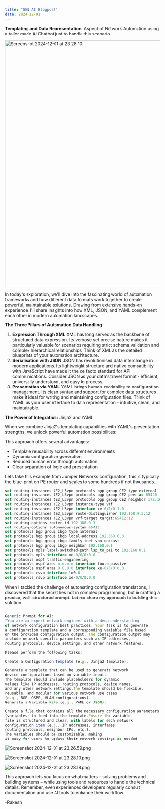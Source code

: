 ```yaml
---
title: "GEN AI Blogpost"
date: 2024-12-01
---
```


**Templating and Data Representation:** Aspect of Network Automation using a tailor made AI Chatbot just to handle this scenario

<img width="801" alt="Screenshot 2024-12-01 at 23 28 10" src="https://github.com/user-attachments/assets/f38cbafd-d9dc-4313-a6cf-7ba6467800fd">


In today's exploration, we'll dive into the fascinating world of automation frameworks and how different data formats work together to create powerful, maintainable solutions. Drawing from extensive hands-on experience, I'll share insights into how XML, JSON, and YAML complement each other in modern automation landscapes.

**The Three Pillars of Automation Data Handling**

1. **Expression Through XML**
XML has long served as the backbone of structured data expression. Its verbose yet precise nature makes it particularly valuable for scenarios requiring strict schema validation and complex hierarchical relationships. Think of XML as the detailed blueprints of your automation architecture.
2. **Serialisation with JSON**
JSON has revolutionised data interchange in modern applications. Its lightweight structure and native compatibility with JavaScript have made it the de facto standard for API communications. Consider JSON as your data's travel format - efficient, universally understood, and easy to process.
3. **Presentation via YAML**
YAML brings human-readability to configuration management. Its clean syntax and support for complex data structures make it ideal for writing and maintaining configuration files. Think of YAML as your user interface to data representation - intuitive, clean, and maintainable.

**The Power of Integration:** Jinja2 and YAML

When we combine Jinja2's templating capabilities with YAML's presentation strengths, we unlock powerful automation possibilities:

This approach offers several advantages:

- Template reusability across different environments
- Dynamic configuration generation
- Reduced human error through automation
- Clear separation of logic and presentation

Lets take this example from Juniper Networks configuration, this is typically the blue-print on PE router and scales to some hundreds if not thousands. 

```jsx
set routing-instances CE2_L3vpn protocols bgp group CE2 type external
set routing-instances CE2_L3vpn protocols bgp group CE2 peer-as 65420
set routing-instances CE2_L3vpn protocols bgp group CE2 neighbor 172.16.2.1
set routing-instances CE2_L3vpn instance-type vrf
set routing-instances CE2_L3vpn interface xe-0/0/0:1.0
set routing-instances CE2_L3vpn route-distinguisher 192.168.0.3:12
set routing-instances CE2_L3vpn vrf-target target:65412:12
set routing-options router-id 192.168.0.3
set routing-options autonomous-system 65412
set protocols bgp group ibgp type internal
set protocols bgp group ibgp local-address 192.168.0.3
set protocols bgp group ibgp family inet-vpn unicast
set protocols bgp group ibgp neighbor 192.168.0.1
set protocols mpls label-switched-path lsp_to_pe1 to 192.168.0.1
set protocols mpls interface xe-0/0/0:0.0
set protocols ospf traffic-engineering
set protocols ospf area 0.0.0.0 interface lo0.0 passive
set protocols ospf area 0.0.0.0 interface xe-0/0/0:0.0
set protocols rsvp interface lo0.0
set protocols rsvp interface xe-0/0/0:0.0
```

When I tackled the challenge of automating configuration translations, I discovered that the secret lies not in complex programming, but in crafting a precise, well-structured prompt. Let me share my approach to building this solution.

```jsx

Generic Prompt for AI:
"You are an expert network engineer with a deep understanding 
of network configuration best practices. Your task is to generate
a configuration template and a corresponding variable file based 
on the provided configuration output. The configuration output may
include network-specific parameters such as IP addresses, 
routing protocols, device settings, and other network features.

Please perform the following tasks:

Create a Configuration Template (e.g., Jinja2 template):

Generate a template that can be used to generate network 
device configurations based on variable input.
The template should include placeholders for dynamic 
values like IP addresses, routing protocols, device names,
and any other network settings.The template should be flexible, 
reusable, and modular for various network use cases 
(e.g., BGP, OSPF, VLAN configurations).
Generate a Variable File (e.g., YAML or JSON):

Create a file that contains all the necessary configuration parameters
(variables) to feed into the template.Ensure the variable
file is structured and clear, with labels for each network
configuration item (e.g., IP addresses, interfaces, 
routing protocols, neighbor IPs, etc.).
The variables should be customizable, making
it easy for users to update their network settings as needed.

```

![Screenshot 2024-12-01 at 23.26.59.png](https://prod-files-secure.s3.us-west-2.amazonaws.com/ed123b20-28ee-44a4-b166-dcfdd486f6e4/b6a41fed-50bb-424d-96c0-d901f3b2102b/Screenshot_2024-12-01_at_23.26.59.png)

![Screenshot 2024-12-01 at 23.28.10.png](https://prod-files-secure.s3.us-west-2.amazonaws.com/ed123b20-28ee-44a4-b166-dcfdd486f6e4/b209106b-2de6-47af-8c05-96825db0ada1/Screenshot_2024-12-01_at_23.28.10.png)

  

![Screenshot 2024-12-01 at 23.28.18.png](https://prod-files-secure.s3.us-west-2.amazonaws.com/ed123b20-28ee-44a4-b166-dcfdd486f6e4/fff2cd0b-a4cf-4869-b36d-44949023f85c/Screenshot_2024-12-01_at_23.28.18.png)

This approach lets you focus on what matters – solving problems and building systems – while using tools and resources to handle the technical details. Remember, even experienced developers regularly consult documentation and use AI tools to enhance their workflow.

-Rakesh
